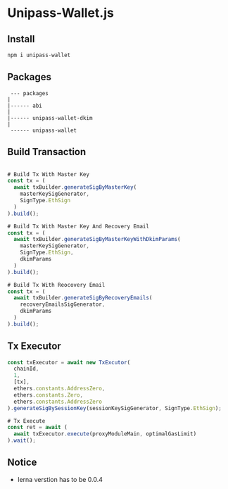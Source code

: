 # Unipass-Wallet.js

## Install

```typescript
npm i unipass-wallet
```

## Packages

```text
 --- packages
|
|------ abi
|
|------ unipass-wallet-dkim
|
 ------ unipass-wallet
```

## Build Transaction

```typescript

# Build Tx With Master Key
const tx = (
  await txBuilder.generateSigByMasterKey(
    masterKeySigGenerator,
    SignType.EthSign
  )
).build();

# Build Tx With Master Key And Recovery Email
const tx = (
  await txBuilder.generateSigByMasterKeyWithDkimParams(
    masterKeySigGenerator,
    SignType.EthSign,
    dkimParams
  )
).build();

# Build Tx With Reocovery Email
const tx = (
  await txBuilder.generateSigByRecoveryEmails(
    recoveryEmailsSigGenerator,
    dkimParams
  )
).build();
```

## Tx Executor

```typescript
const txExecutor = await new TxExcutor(
  chainId,
  1,
  [tx],
  ethers.constants.AddressZero,
  ethers.constants.Zero,
  ethers.constants.AddressZero
).generateSigBySessionKey(sessionKeySigGenerator, SignType.EthSign);

# Tx Execute
const ret = await (
  await txExecutor.execute(proxyModuleMain, optimalGasLimit)
).wait();
```

## Notice

- lerna verstion has to be 0.0.4
